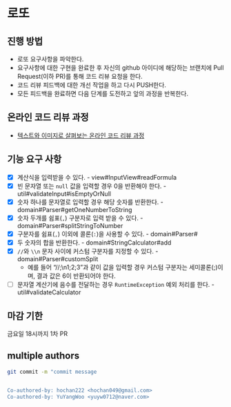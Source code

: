 # 로또
## 진행 방법
* 로또 요구사항을 파악한다.
* 요구사항에 대한 구현을 완료한 후 자신의 github 아이디에 해당하는 브랜치에 Pull Request(이하 PR)를 통해 코드 리뷰 요청을 한다.
* 코드 리뷰 피드백에 대한 개선 작업을 하고 다시 PUSH한다.
* 모든 피드백을 완료하면 다음 단계를 도전하고 앞의 과정을 반복한다.

## 온라인 코드 리뷰 과정
* [텍스트와 이미지로 살펴보는 온라인 코드 리뷰 과정](https://github.com/next-step/nextstep-docs/tree/master/codereview)

## 기능 요구 사항

- [x] 계산식을 입력받을 수 있다. - view#InputView#readFormula
- [x] 빈 문자열 또는 `null` 값을 입력할 경우 0을 반환해야 한다. - util#validateInput#isEmptyOrNull
- [x] 숫자 하나를 문자열로 입력할 경우 해당 숫자를 반환한다. - domain#Parser#getOneNumberToString
- [x] 숫자 두개를 쉼표(`,`) 구분자로 입력 받을 수 있다. - domain#Parser#splitStringToNumber
- [x] 구분자를 쉼표(`,`) 이외에 콜론(`:`)을 사용할 수 있다. - domain#Parser#
- [x] 두 숫자의 합을 반환한다. - domain#StringCalculator#add
- [x] `//`와 `\\n` 문자 사이에 커스텀 구분자를 지정할 수 있다. - domain#Parser#customSplit
  - 예를 들어 “//;\n1;2;3”과 같이 값을 입력할 경우 커스텀 구분자는 세미콜론(;)이며, 결과 값은 6이 반환되어야 한다.
- [ ] 문자열 계산기에 음수를 전달하는 경우 `RuntimeException` 예외 처리를 한다. - util#validateCalculator

## 마감 기한

금요일 18시까지 1차 PR

## multiple authors

```bash
git commit -m "commit message


Co-authored-by: hochan222 <hochan049@gmail.com>
Co-authored-by: YuYangWoo <yuyw0712@naver.com>
```
